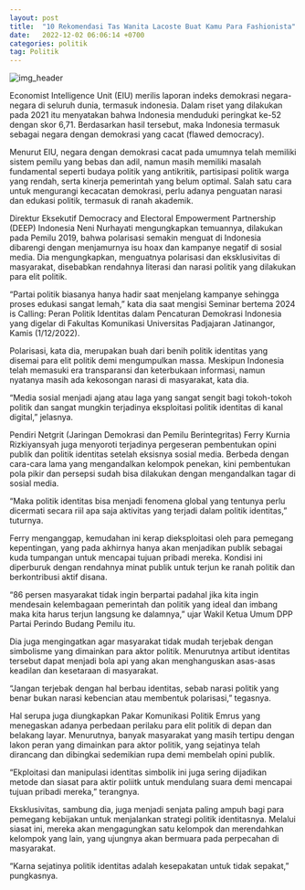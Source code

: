 ```yaml
---
layout: post
title:  "10 Rekomendasi Tas Wanita Lacoste Buat Kamu Para Fashionista"
date:   2022-12-02 06:06:14 +0700
categories: politik
tag: Politik
---
```


![img_header](https://static.republika.co.id/uploads/images/inpicture_slide/politik-identitas_210405213039-744.jpeg)

Economist Intelligence Unit (EIU) merilis laporan indeks demokrasi negara-negara di seluruh dunia, termasuk indonesia. Dalam riset yang dilakukan pada 2021 itu menyatakan bahwa Indonesia menduduki peringkat ke-52 dengan skor 6,71. Berdasarkan hasil tersebut, maka Indonesia termasuk sebagai negara dengan demokrasi yang cacat (flawed democracy).

Menurut EIU, negara dengan demokrasi cacat pada umumnya telah memiliki sistem pemilu yang bebas dan adil, namun masih memiliki masalah fundamental seperti budaya politik yang antikritik, partisipasi politik warga yang rendah, serta kinerja pemerintah yang belum optimal. Salah satu cara untuk mengurangi kecacatan demokrasi, perlu adanya penguatan narasi dan edukasi politik, termasuk di ranah akademik.

Direktur Eksekutif Democracy and Electoral Empowerment Partnership (DEEP) Indonesia Neni Nurhayati mengungkapkan temuannya, dilakukan pada Pemilu 2019, bahwa polarisasi semakin menguat di Indonesia dibarengi dengan menjamurnya isu hoax dan kampanye negatif di sosial media. Dia mengungkapkan, menguatnya polarisasi dan eksklusivitas di masyarakat, disebabkan rendahnya literasi dan narasi politik yang dilakukan para elit politik.

“Partai politik biasanya hanya hadir saat menjelang kampanye sehingga proses edukasi sangat lemah,” kata dia saat mengisi Seminar bertema 2024 is Calling: Peran Politik Identitas dalam Pencaturan Demokrasi Indonesia yang digelar di Fakultas Komunikasi Universitas Padjajaran Jatinangor, Kamis (1/12/2022).

 

 Polarisasi, kata dia, merupakan buah dari benih politik identitas yang disemai para elit politik demi mengumpulkan massa. Meskipun Indonesia telah memasuki era transparansi dan keterbukaan informasi, namun nyatanya masih ada kekosongan narasi di masyarakat, kata dia.


“Media sosial menjadi ajang atau laga yang sangat sengit bagi tokoh-tokoh politik dan sangat mungkin terjadinya eksploitasi politik identitas di kanal digital,” jelasnya.


Pendiri Netgrit (Jaringan Demokrasi dan Pemilu Berintegritas) Ferry Kurnia Rizkiyansyah juga menyoroti terjadinya pergeseran pembentukan opini publik dan politik identitas setelah eksisnya sosial media. Berbeda dengan cara-cara lama yang mengandalkan kelompok penekan, kini pembentukan pola pikir dan persepsi sudah bisa dilakukan dengan mengandalkan tagar di sosial media.


“Maka politik identitas bisa menjadi fenomena global yang tentunya perlu dicermati secara riil apa saja aktivitas yang terjadi dalam politik identitas,” tuturnya.


Ferry menganggap, kemudahan ini kerap dieksploitasi oleh para pemegang kepentingan, yang pada akhirnya hanya akan menjadikan publik sebagai kuda tumpangan untuk mencapai tujuan pribadi mereka. Kondisi ini diperburuk dengan rendahnya minat publik untuk terjun ke ranah politik dan berkontribusi aktif disana.


“86 persen masyarakat tidak ingin berpartai padahal jika kita ingin mendesain kelembagaan pemerintah dan politik yang ideal dan imbang maka kita harus terjun langsung ke dalamnya,” ujar Wakil Ketua Umum DPP Partai Perindo Budang Pemilu itu.


Dia juga mengingatkan agar masyarakat tidak mudah terjebak dengan simbolisme yang dimainkan para aktor politik. Menurutnya artibut identitas tersebut dapat menjadi bola api yang akan menghanguskan asas-asas keadilan dan kesetaraan di masyarakat.


“Jangan terjebak dengan hal berbau identitas, sebab narasi politik yang benar bukan narasi kebencian atau membentuk polarisasi,” tegasnya.


Hal serupa juga diungkapkan Pakar Komunikasi Politik Emrus yang menegaskan adanya perbedaan perilaku para elit politik di depan dan belakang layar. Menurutnya, banyak masyarakat yang masih tertipu dengan lakon peran yang dimainkan para aktor politik, yang sejatinya telah dirancang dan dibingkai sedemikian rupa demi membelah opini publik.


“Ekploitasi dan manipulasi identitas simbolik ini juga sering dijadikan metode dan siasat para aktir poliitk untuk mendulang suara demi mencapai tujuan pribadi mereka,” terangnya.


Eksklusivitas, sambung dia, juga menjadi senjata paling ampuh bagi para pemegang kebijakan untuk menjalankan strategi politik identitasnya. Melalui siasat ini, mereka akan mengagungkan satu kelompok dan merendahkan kelompok yang lain, yang ujungnya akan bermuara pada perpecahan di masyarakat.


“Karna sejatinya politik identitas adalah kesepakatan untuk tidak sepakat,” pungkasnya.